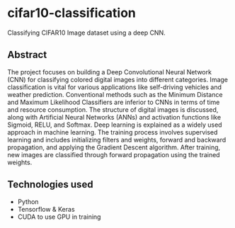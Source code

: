 # cifar10-classification
Classifying CIFAR10 Image dataset using a deep CNN.

## Abstract

The project focuses on building a Deep Convolutional Neural Network (CNN) for classifying colored digital images into different categories. Image classification is vital for various applications like self-driving vehicles and weather prediction. Conventional methods such as the Minimum Distance and Maximum Likelihood Classifiers are inferior to CNNs in terms of time and resource consumption. The structure of digital images is discussed, along with Artificial Neural Networks (ANNs) and activation functions like Sigmoid, RELU, and Softmax. Deep learning is explained as a widely used approach in machine learning. The training process involves supervised learning and includes initializing filters and weights, forward and backward propagation, and applying the Gradient Descent algorithm. After training, new images are classified through forward propagation using the trained weights.

## Technologies used
- Python
- Tensorflow & Keras
- CUDA to use GPU in training